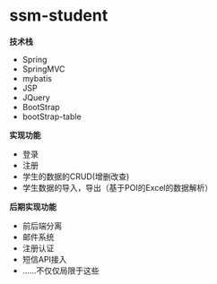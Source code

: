 # ssm-student

**技术栈**

- Spring
- SpringMVC
- mybatis
- JSP
- JQuery
- BootStrap
- bootStrap-table

**实现功能**
- 登录
- 注册
- 学生的数据的CRUD(增删改查)
- 学生数据的导入，导出（基于POI的Excel的数据解析）

**后期实现功能**

- 前后端分离
- 邮件系统
- 注册认证
- 短信API接入
- ......不仅仅局限于这些



